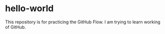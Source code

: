 # hello-world
This repository is for practicing the GitHub Flow.
I am trying to learn working of GitHub. 
